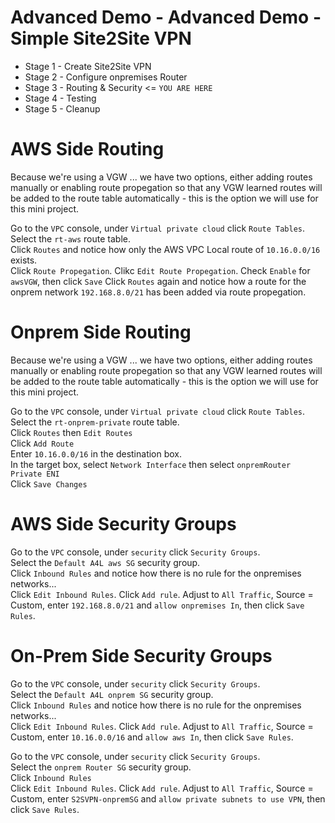# Advanced Demo - Advanced Demo - Simple Site2Site VPN

- Stage 1 - Create Site2Site VPN 
- Stage 2 - Configure onpremises Router 
- Stage 3 - Routing & Security <= `YOU ARE HERE`
- Stage 4 - Testing
- Stage 5 - Cleanup

# AWS Side Routing

Because we're using a VGW ... we have two options, either adding routes manually or enabling route propegation so that any VGW learned routes will be added to the route table automatically - this is the option we will use for this mini project.  

Go to the `VPC` console, under `Virtual private cloud` click `Route Tables`.  
Select the `rt-aws` route table.  
Click `Routes` and notice how only the AWS VPC Local route of `10.16.0.0/16` exists.  
Click `Route Propegation`. 
Clikc `Edit Route Propegation`. 
Check `Enable` for `awsVGW`, then click `Save` 
Click `Routes` again and notice how a route for the onprem network `192.168.8.0/21` has been added via route propegation.  


# Onprem Side Routing

Because we're using a VGW ... we have two options, either adding routes manually or enabling route propegation so that any VGW learned routes will be added to the route table automatically - this is the option we will use for this mini project.  

Go to the `VPC` console, under `Virtual private cloud` click `Route Tables`.  
Select the `rt-onprem-private` route table.  
Click `Routes` then `Edit Routes`  
Click `Add Route`  
Enter `10.16.0.0/16` in the destination box.  
In the target box, select `Network Interface` then select `onpremRouter Private ENI`  
Click `Save Changes`   


# AWS Side Security Groups

Go to the `VPC` console, under `security` click `Security Groups`.  
Select the `Default A4L aws SG` security group.  
Click `Inbound Rules` and notice how there is no rule for the onpremises networks...   
Click `Edit Inbound Rules`. 
Click `Add rule`.
Adjust to `All Traffic`, Source = Custom, enter `192.168.8.0/21` and `allow onpremises In`, then click `Save Rules`. 


# On-Prem Side Security Groups

Go to the `VPC` console, under `security` click `Security Groups`.  
Select the `Default A4L onprem SG` security group.  
Click `Inbound Rules` and notice how there is no rule for the onpremises networks...   
Click `Edit Inbound Rules`. 
Click `Add rule`.
Adjust to `All Traffic`, Source = Custom, enter `10.16.0.0/16` and `allow aws In`, then click `Save Rules`. 

Go to the `VPC` console, under `security` click `Security Groups`.  
Select the `onprem Router SG` security group.  
Click `Inbound Rules`    
Click `Edit Inbound Rules`. 
Click `Add rule`.
Adjust to `All Traffic`, Source = Custom, enter `S2SVPN-onpremSG` and `allow private subnets to use VPN`, then click `Save Rules`. 



